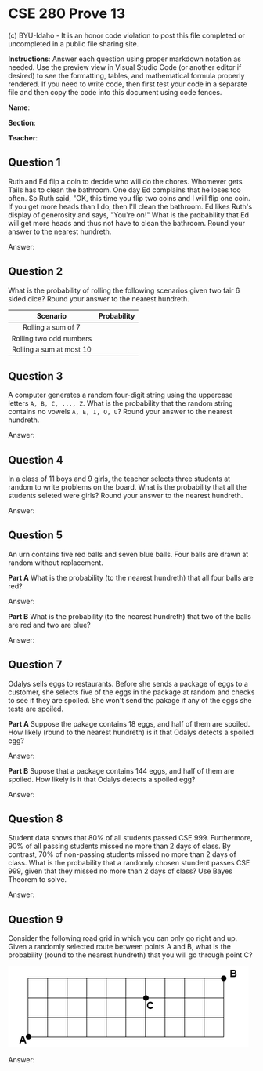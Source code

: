 # CSE 280 Prove 13

(c) BYU-Idaho - It is an honor code violation to post this
file completed or uncompleted in a public file sharing site.

**Instructions**: Answer each question using proper markdown notation as needed.  Use the preview view in Visual Studio Code (or another editor if desired) to see the formatting, tables, and mathematical formula properly rendered.  If you need to write code, then first test your code in a separate file and then copy the code into this document using code fences. 

**Name**:

**Section**:

**Teacher**:

## Question 1

Ruth and Ed flip a coin to decide who will do the chores.  Whomever gets Tails has to clean the bathroom.  One day Ed complains that he loses too often.  So Ruth said, "OK, this time you flip two coins and I will flip one coin.  If you get more heads than I do, then I'll clean the bathroom.  Ed likes Ruth's display of generosity and says, "You're on!"  What is the probability that Ed will get more heads and thus not have to clean the bathroom.  Round your answer to the nearest hundreth.

Answer: 

## Question 2
What is the probability of rolling the following scenarios given two fair 6 sided dice?  Round your answer to the nearest hundreth.

|Scenario|Probability|
|:-:|:-:|
|Rolling a sum of 7||
|Rolling two odd numbers||
|Rolling a sum at most 10||

## Question 3
A computer generates a random four-digit string using the uppercase letters `A, B, C, ..., Z`.  What is the probability that the random string contains no vowels `A, E, I, O, U`?  Round your answer to the nearest hundreth.

Answer: 

## Question 4
In a class of 11 boys and 9 girls, the teacher selects three students at random to write problems on the board.  What is the probability that all the students seleted were girls?  Round your answer to the nearest hundreth.

Answer: 

## Question 5
An urn contains five red balls and seven blue balls.  Four balls are drawn at random without replacement.  

**Part A**
What is the probability (to the nearest hundreth) that all four balls are red?

Answer: 

**Part B**
What is the probability (to the nearest hundreth) that two of the balls are red and two are blue?

Answer: 

## Question 7
Odalys sells eggs to restaurants.  Before she sends a package of eggs to a customer, she selects five of the eggs in the package at random and checks to see if they are spoiled.  She won't send the pakage if any of the eggs she tests are spoiled.

**Part A**
Suppose the pakage contains 18 eggs, and half of them are spoiled.  How likely (round to the nearest hundreth) is it that Odalys detects a spoiled egg?

Answer: 

**Part B**
Supose that a package contains 144 eggs, and half of them are spoiled.  How likely is it that Odalys detects a spoiled egg?

Answer: 

## Question 8
Student data shows that 80% of all students passed CSE 999.  Furthermore, 90% of all passing students missed no more than 2 days of class.  By contrast, 70% of non-passing students missed no more than 2 days of class.  What is the probability that a randomly chosen stundent passes CSE 999, given that they missed no more than 2 days of class?  Use Bayes Theorem to solve.

Answer:  

## Question 9

Consider the following road grid in which you can only go right and up.  Given a randomly selected route between points A and B, what is the probability (round to the nearest hundreth) that you will go through point C?

![](prove13.drawio.png)

Answer: 

